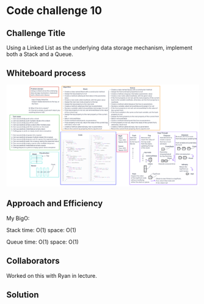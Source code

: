 # Code challenge 10

## Challenge Title

Using a Linked List as the underlying data storage mechanism, implement both a Stack and a Queue.

## Whiteboard process

![Code Challenge 10](../whiteboard-images/whiteboard10.png)

## Approach and Efficiency

My BigO:

Stack
time: O(1)
space: O(1)

Queue
time: O(1)
space: O(1)

## Collaborators

Worked on this with Ryan in lecture.

## Solution
